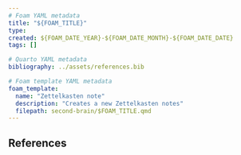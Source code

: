 ```yaml
---
# Foam YAML metadata
title: "${FOAM_TITLE}"
type:
created: ${FOAM_DATE_YEAR}-${FOAM_DATE_MONTH}-${FOAM_DATE_DATE}
tags: []

# Quarto YAML metadata
bibliography: ../assets/references.bib

# Foam template YAML metadata
foam_template:
  name: "Zettelkasten note"
  description: "Creates a new Zettelkasten notes"
  filepath: second-brain/$FOAM_TITLE.qmd
---
```


##

## References
